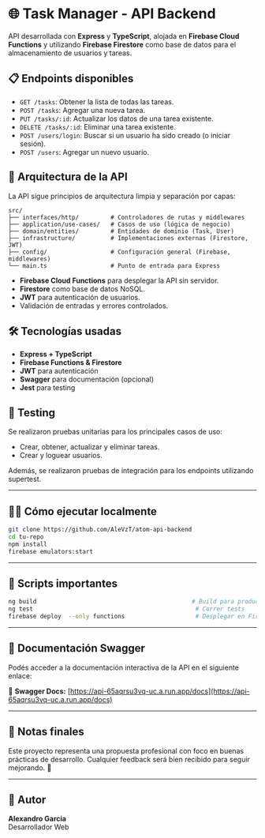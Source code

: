 # 🌐 Task Manager - API Backend

API desarrollada con **Express** y **TypeScript**, alojada en **Firebase Cloud Functions** y utilizando **Firebase Firestore** como base de datos para el almacenamiento de usuarios y tareas.

## 📋 Endpoints disponibles

- `GET /tasks`: Obtener la lista de todas las tareas.
- `POST /tasks`: Agregar una nueva tarea.
- `PUT /tasks/:id`: Actualizar los datos de una tarea existente.
- `DELETE /tasks/:id`: Eliminar una tarea existente.
- `POST /users/login`: Buscar si un usuario ha sido creado (o iniciar sesión).
- `POST /users`: Agregar un nuevo usuario.

## 🧱 Arquitectura de la API

La API sigue principios de arquitectura limpia y separación por capas:

```
src/
├── interfaces/http/         # Controladores de rutas y middlewares
├── application/use-cases/   # Casos de uso (lógica de negocio)
├── domain/entities/         # Entidades de dominio (Task, User)
├── infrastructure/          # Implementaciones externas (Firestore, JWT)
├── config/                  # Configuración general (Firebase, middlewares)
└── main.ts                  # Punto de entrada para Express
```

- **Firebase Cloud Functions** para desplegar la API sin servidor.
- **Firestore** como base de datos NoSQL.
- **JWT** para autenticación de usuarios.
- Validación de entradas y errores controlados.

## 🛠️ Tecnologías usadas

- **Express + TypeScript**
- **Firebase Functions & Firestore**
- **JWT** para autenticación
- **Swagger** para documentación (opcional)
- **Jest** para testing

## 🧪 Testing

Se realizaron pruebas unitarias para los principales casos de uso:

- Crear, obtener, actualizar y eliminar tareas.
- Crear y loguear usuarios.

Además, se realizaron pruebas de integración para los endpoints utilizando supertest.

---

## 🧑‍💻 Cómo ejecutar localmente

```bash
git clone https://github.com/AleVzT/atom-api-backend
cd tu-repo
npm install
firebase emulators:start
```

---

## 📁 Scripts importantes

```bash
ng build                                            # Build para producción
ng test                                              # Correr tests
firebase deploy  --only functions                    # Desplegar en Firebase functions
```

---

## 📄 Documentación Swagger

Podés acceder a la documentación interactiva de la API en el siguiente enlace:

🔗 **Swagger Docs:** [https://api-65aqrsu3vq-uc.a.run.app/docs](https://api-65aqrsu3vq-uc.a.run.app/docs)

---

## 📌 Notas finales

Este proyecto representa una propuesta profesional con foco en buenas prácticas de desarrollo. Cualquier feedback será bien recibido para seguir mejorando. 🙌

---

## 👤 Autor

**Alexandro Garcia**\
Desarrollador Web


